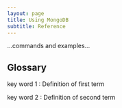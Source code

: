 ```yaml
---
layout: page
title: Using MongoDB
subtitle: Reference
---
```

...commands and examples...

## Glossary

key word 1
:   Definition of first term

key word 2
:   Definition of second term
